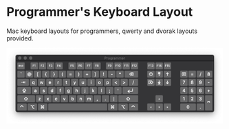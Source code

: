 # Programmer's Keyboard Layout

Mac keyboard layouts for programmers, qwerty and dvorak layouts provided.

![programmer's layout](programmers%20layout.png)
